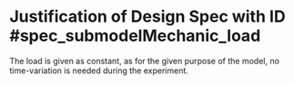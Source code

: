 # Justification of Design Spec with ID #spec_submodelMechanic_load

The load is given as constant, as for the given purpose of the model, no time-variation is needed during the experiment.